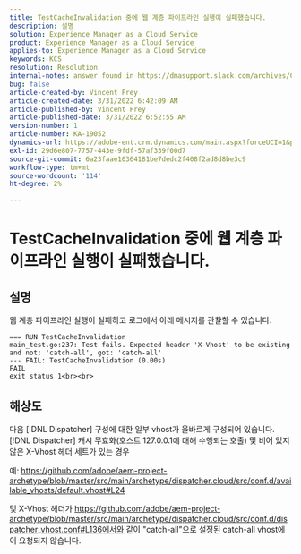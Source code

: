 ```yaml
---
title: TestCacheInvalidation 중에 웹 계층 파이프라인 실행이 실패했습니다.
description: 설명
solution: Experience Manager as a Cloud Service
product: Experience Manager as a Cloud Service
applies-to: Experience Manager as a Cloud Service
keywords: KCS
resolution: Resolution
internal-notes: answer found in https://dmasupport.slack.com/archives/C013SBSHPKK/p1645102872540889?thread_ts=1645102277.855389&cid=C013SBSHPKK
bug: false
article-created-by: Vincent Frey
article-created-date: 3/31/2022 6:42:09 AM
article-published-by: Vincent Frey
article-published-date: 3/31/2022 6:52:55 AM
version-number: 1
article-number: KA-19052
dynamics-url: https://adobe-ent.crm.dynamics.com/main.aspx?forceUCI=1&pagetype=entityrecord&etn=knowledgearticle&id=4a8a30af-bdb0-ec11-9840-0022480bde18
exl-id: 29d6e807-7757-443e-9fdf-57af339f00d7
source-git-commit: 6a23faae10364181be7dedc2f408f2ad8d8be3c9
workflow-type: tm+mt
source-wordcount: '114'
ht-degree: 2%

---
```


# TestCacheInvalidation 중에 웹 계층 파이프라인 실행이 실패했습니다.

## 설명


웹 계층 파이프라인 실행이 실패하고 로그에서 아래 메시지를 관찰할 수 있습니다.

```
=== RUN TestCacheInvalidation
main_test.go:237: Test fails. Expected header 'X-Vhost' to be existing and not: 'catch-all', got: 'catch-all'
--- FAIL: TestCacheInvalidation (0.00s)
FAIL
exit status 1<br><br>
```


## 해상도


다음 [!DNL Dispatcher] 구성에 대한 일부 vhost가 올바르게 구성되어 있습니다. [!DNL Dispatcher] 캐시 무효화(호스트 127.0.0.1에 대해 수행되는 호출) 및 비어 있지 않은 X-Vhost 헤더 세트가 있는 경우

예: https://github.com/adobe/aem-project-archetype/blob/master/src/main/archetype/dispatcher.cloud/src/conf.d/available_vhosts/default.vhost#L24

및 X-Vhost 헤더가 https://github.com/adobe/aem-project-archetype/blob/master/src/main/archetype/dispatcher.cloud/src/conf.d/dispatcher_vhost.conf#L136에서와 같이 &quot;catch-all&quot;으로 설정된 catch-all vhost에 이 요청되지 않습니다.
